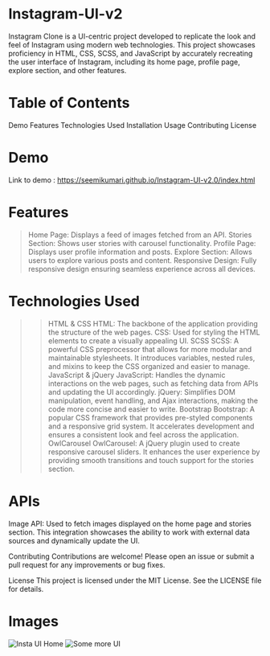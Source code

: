 # Instagram-UI-v2
Instagram Clone is a UI-centric project developed to replicate the look and feel of Instagram using modern web technologies. This project showcases proficiency in HTML, CSS, SCSS, and JavaScript by accurately recreating the user interface of Instagram, including its home page, profile page, explore section, and other features.

# Table of Contents
  Demo
  Features
  Technologies Used
  Installation
  Usage
  Contributing
  License
# Demo
 Link to demo : https://seemikumari.github.io/Instagram-UI-v2.0/index.html

# Features
> Home Page: Displays a feed of images fetched from an API.
> Stories Section: Shows user stories with carousel functionality.
> Profile Page: Displays user profile information and posts.
> Explore Section: Allows users to explore various posts and content.
> Responsive Design: Fully responsive design ensuring seamless experience across all devices.
# Technologies Used
>> HTML & CSS
HTML: The backbone of the application providing the structure of the web pages.
CSS: Used for styling the HTML elements to create a visually appealing UI.
>> SCSS
SCSS: A powerful CSS preprocessor that allows for more modular and maintainable stylesheets. It introduces variables, nested rules, and mixins to keep the CSS organized and easier to manage.
>> JavaScript & jQuery
JavaScript: Handles the dynamic interactions on the web pages, such as fetching data from APIs and updating the UI accordingly.
jQuery: Simplifies DOM manipulation, event handling, and Ajax interactions, making the code more concise and easier to write.
>> Bootstrap
Bootstrap: A popular CSS framework that provides pre-styled components and a responsive grid system. It accelerates development and ensures a consistent look and feel across the application.
>> OwlCarousel
OwlCarousel: A jQuery plugin used to create responsive carousel sliders. It enhances the user experience by providing smooth transitions and touch support for the stories section.
# APIs
Image API: Used to fetch images displayed on the home page and stories section. This integration showcases the ability to work with external data sources and dynamically update the UI.

Contributing
Contributions are welcome! Please open an issue or submit a pull request for any improvements or bug fixes.

License
This project is licensed under the MIT License. See the LICENSE file for details.

# Images
![Insta UI Home ](https://github.com/Seemikumari/Instagram-UI-v2.0/blob/main/images/Insta%20UI%20Home.jpg)
![Some more UI ](https://github.com/Seemikumari/Instagram-UI-v2.0/blob/main/images/Insta%20UI%202.jpg)
